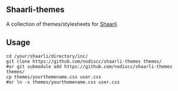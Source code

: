 ## Shaarli-themes
A collection of themes/stylesheets for [Shaarli](https://github.com/sebsauvage/Shaarli).

## Usage
```
cd /your/shaarli/directory/inc/
git clone https://github.com/nodiscc/shaarli-themes themes/
#or git submodule add https://github.com/nodiscc/shaarli-themes themes/
cp themes/yourthemename.css user.css
#or ln -s themes/yourthemename.css user.css
```
